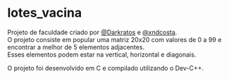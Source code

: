 # lotes_vacina
Projeto de faculdade criado por [@Darkratos](https://github.com/Darkratos) e [@xndcosta](https://github.com/xndcosta).  
O projeto consiste em popular uma matriz 20x20 com valores de 0 a 99 e encontrar a melhor de 5 elementos adjacentes.  
Esses elementos podem estar na vertical, horizontal e diagonais.  
  
O projeto foi desenvolvido em C e compilado utilizando o Dev-C++.

